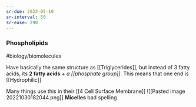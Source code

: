 ```yaml
---
sr-due: 2023-05-19
sr-interval: 50
sr-ease: 290
---
```

### Phospholipids
#biology/biomolecules  

Have basically the same structure as [[Triglycerides]], but instead of 3 fatty acids, its **2 fatty acids** + *a [[phosphate group]]*.
This means that one end is [[Hydrophilic]]

Many things use this in their [[4 Cell Surface Membrane]]
![[Pasted image 20221030182044.png]]
**Micelles** bad spelling